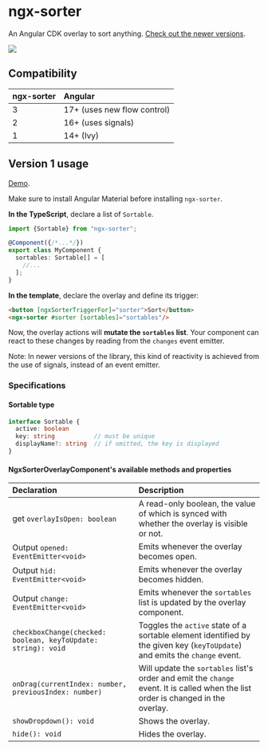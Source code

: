 # ngx-sorter

An Angular CDK overlay to sort anything. [Check out the newer versions](https://github.com/LuisTovar0/ngx-sorter).

![](https://raw.githubusercontent.com/LuisTovar0/ngx-sorter/main/result.gif)

## Compatibility

| ngx-sorter | Angular                     |
|:-----------|:----------------------------|
| 3          | 17+ (uses new flow control) |
| 2          | 16+ (uses signals)          |
| 1          | 14+ (Ivy)                   |

## Version 1 usage

[Demo](https://stackblitz.com/edit/ngx-sorter-v1-demo).

Make sure to install Angular Material before installing `ngx-sorter`.

**In the TypeScript**, declare a list of `Sortable`.

```typescript
import {Sortable} from "ngx-sorter";

@Component({/*...*/})
export class MyComponent {
  sortables: Sortable[] = [
    //...
  ];
}
```

**In the template**, declare the overlay and define its trigger:

```html
<button [ngxSorterTriggerFor]="sorter">Sort</button>
<ngx-sorter #sorter [sortables]="sortables"/>
```

Now, the overlay actions will **mutate the `sortables` list**. Your component can react to these changes by reading from the `changes` event emitter.

Note: In newer versions of the library, this kind of reactivity is achieved from the use of signals, instead of an event emitter.


### Specifications

#### Sortable type

```typescript
interface Sortable {
  active: boolean
  key: string           // must be unique
  displayName?: string  // if omitted, the key is displayed
}
```

#### NgxSorterOverlayComponent's available methods and properties

| Declaration | Description |
|:-|:-|
| get `overlayIsOpen: boolean` | A read-only boolean, the value of which is synced with whether the overlay is visible or not. |
| Output `opened: EventEmitter<void>` | Emits whenever the overlay becomes open. |
| Output `hid: EventEmitter<void>` | Emits whenever the overlay becomes hidden. |
| Output `change: EventEmitter<void>` | Emits whenever the `sortables` list is updated by the overlay component. |
| `checkboxChange(checked: boolean, keyToUpdate: string): void` | Toggles the `active` state of a sortable element identified by the given key (`keyToUpdate`) and emits the `change` event. |
| `onDrag(currentIndex: number, previousIndex: number)` | Will update the `sortables` list's order and emit the `change` event. It is called when the list order is changed in the overlay. |
| `showDropdown(): void` | Shows the overlay. |
| `hide(): void` | Hides the overlay. |

